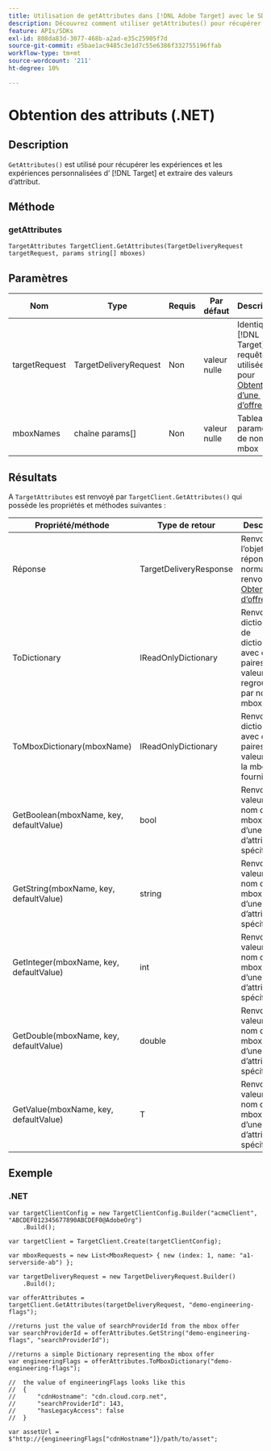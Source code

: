 ```yaml
---
title: Utilisation de getAttributes dans [!DNL Adobe Target] avec le SDK .NET
description: Découvrez comment utiliser getAttributes() pour récupérer des expériences d’expérimentation et personnalisées à partir de [!DNL Target] et extraire des valeurs d’attribut.
feature: APIs/SDKs
exl-id: 808da83d-3077-468b-a2ad-e35c25905f7d
source-git-commit: e5bae1ac9485c3e1d7c55e6386f332755196ffab
workflow-type: tm+mt
source-wordcount: '211'
ht-degree: 10%

---
```


# Obtention des attributs (.NET)

## Description

`GetAttributes()` est utilisé pour récupérer les expériences et les expériences personnalisées d’ [!DNL Target] et extraire des valeurs d’attribut.

## Méthode

### getAttributes

```dotnet {line-numbers="true"}
TargetAttributes TargetClient.GetAttributes(TargetDeliveryRequest targetRequest, params string[] mboxes)
```

## Paramètres

| Nom | Type | Requis | Par défaut | Description |
| --- | --- | --- | --- | --- |
| targetRequest | TargetDeliveryRequest | Non | valeur nulle | Identique [!DNL Target] requête utilisée pour [Obtention d’une &#x200B; d’offres](get-offers.md) |
| mboxNames | chaîne params[] | Non | valeur nulle | Tableau de paramètres de noms de mbox |

## Résultats

A `TargetAttributes` est renvoyé par `TargetClient.GetAttributes()` qui possède les propriétés et méthodes suivantes :

| Propriété/méthode | Type de retour | Description |
| --- | --- | --- |
| Réponse | TargetDeliveryResponse | Renvoie l’objet de réponse normalement renvoyé par [Obtention d’offres](get-offers.md) |
| ToDictionary | IReadOnlyDictionary | Renvoie un dictionnaire de dictionnaires avec des paires clé-valeur regroupées par noms de mbox |
| ToMboxDictionary(mboxName) | IReadOnlyDictionary | Renvoie un dictionnaire avec des paires clé-valeur pour la mbox fournie |
| GetBoolean(mboxName, key, defaultValue) | bool | Renvoie la valeur d’un nom de mbox et d’une clé d’attribut spécifiés |
| GetString(mboxName, key, defaultValue) | string | Renvoie la valeur d’un nom de mbox et d’une clé d’attribut spécifiés |
| GetInteger(mboxName, key, defaultValue) | int | Renvoie la valeur d’un nom de mbox et d’une clé d’attribut spécifiés |
| GetDouble(mboxName, key, defaultValue) | double | Renvoie la valeur d’un nom de mbox et d’une clé d’attribut spécifiés |
| GetValue(mboxName, key, defaultValue) | T   | Renvoie la valeur d’un nom de mbox et d’une clé d’attribut spécifiés |

## Exemple

### \.NET

```dotnet {line-numbers="true"}
var targetClientConfig = new TargetClientConfig.Builder("acmeClient", "ABCDEF012345677890ABCDEF0@AdobeOrg")
    .Build();

var targetClient = TargetClient.Create(targetClientConfig);

var mboxRequests = new List<MboxRequest> { new (index: 1, name: "a1-serverside-ab") };

var targetDeliveryRequest = new TargetDeliveryRequest.Builder()
    .Build();

var offerAttributes = targetClient.GetAttributes(targetDeliveryRequest, "demo-engineering-flags");

//returns just the value of searchProviderId from the mbox offer
var searchProviderId = offerAttributes.GetString("demo-engineering-flags", "searchProviderId");

//returns a simple Dictionary representing the mbox offer
var engineeringFlags = offerAttributes.ToMboxDictionary("demo-engineering-flags");

//  the value of engineeringFlags looks like this
//  {
//      "cdnHostname": "cdn.cloud.corp.net",
//      "searchProviderId": 143,
//      "hasLegacyAccess": false
//  }

var assetUrl = $"http://{engineeringFlags["cdnHostname"]}/path/to/asset";
```
